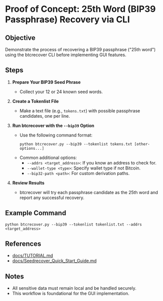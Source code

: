 # Proof of Concept: 25th Word (BIP39 Passphrase) Recovery via CLI

## Objective
Demonstrate the process of recovering a BIP39 passphrase ("25th word") using the btcrecover CLI before implementing GUI features.

## Steps

1. **Prepare Your BIP39 Seed Phrase**
   - Collect your 12 or 24 known seed words.

2. **Create a Tokenlist File**
   - Make a text file (e.g., `tokens.txt`) with possible passphrase candidates, one per line.

3. **Run btcrecover with the `--bip39` Option**
   - Use the following command format:
     ```
     python btcrecover.py --bip39 --tokenlist tokens.txt [other-options...]
     ```
   - Common additional options:
     - `--addrs <target_address>`: If you know an address to check for.
     - `--wallet-type <type>`: Specify wallet type if not Bitcoin.
     - `--bip32-path <path>`: For custom derivation paths.

4. **Review Results**
   - btcrecover will try each passphrase candidate as the 25th word and report any successful recovery.

## Example Command
```
python btcrecover.py --bip39 --tokenlist tokenlist.txt --addrs <target_address>
```

## References
- [docs/TUTORIAL.md](../docs/TUTORIAL.md#bip-39-passphrases)
- [docs/Seedrecover_Quick_Start_Guide.md](../docs/Seedrecover_Quick_Start_Guide.md)

## Notes
- All sensitive data must remain local and be handled securely.
- This workflow is foundational for the GUI implementation.
